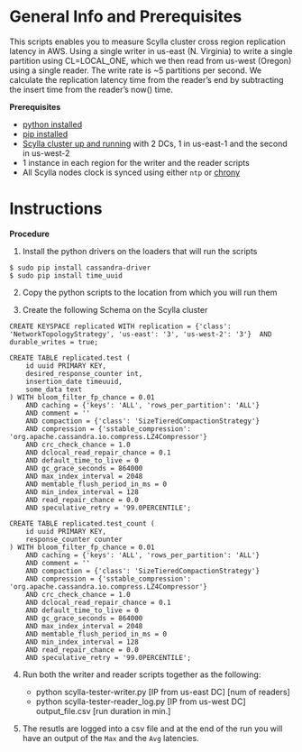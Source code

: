 General Info and Prerequisites
==============================

This scripts enables you to measure Scylla cluster cross region replication latency in AWS.
Using a single writer in us-east (N. Virginia) to write a single partition using CL=LOCAL_ONE, which we then read from us-west (Oregon) using a single reader.
The write rate is ~5 partitions per second. We calculate the replication latency time from the reader’s end by subtracting the insert time from the reader’s now() time.

**Prerequisites**
- [python installed](https://www.python.org/download/releases/2.7/)
- [pip installed](https://packaging.python.org/guides/installing-using-linux-tools/)
- [Scylla cluster up and running](https://www.scylladb.com/download/) with 2 DCs, 1 in us-east-1 and the second in us-west-2
- 1 instance in each region for the writer and the reader scripts
- All Scylla nodes clock is synced using either ```ntp``` or [chrony](https://aws.amazon.com/blogs/aws/keeping-time-with-amazon-time-sync-service/)



Instructions
============

**Procedure**
1. Install the python drivers on the loaders that will run the scripts
```
$ sudo pip install cassandra-driver
$ sudo pip install time_uuid
```

2. Copy the python scripts to the location from which you will run them

3. Create the following Schema on the Scylla cluster

```
CREATE KEYSPACE replicated WITH replication = {'class': 'NetworkTopologyStrategy', 'us-east': '3', 'us-west-2': '3'}  AND durable_writes = true;

CREATE TABLE replicated.test (
    id uuid PRIMARY KEY,
    desired_response_counter int,
    insertion_date timeuuid,
    some_data text
) WITH bloom_filter_fp_chance = 0.01
    AND caching = {'keys': 'ALL', 'rows_per_partition': 'ALL'}
    AND comment = ''
    AND compaction = {'class': 'SizeTieredCompactionStrategy'}
    AND compression = {'sstable_compression': 'org.apache.cassandra.io.compress.LZ4Compressor'}
    AND crc_check_chance = 1.0
    AND dclocal_read_repair_chance = 0.1
    AND default_time_to_live = 0
    AND gc_grace_seconds = 864000
    AND max_index_interval = 2048
    AND memtable_flush_period_in_ms = 0
    AND min_index_interval = 128
    AND read_repair_chance = 0.0
    AND speculative_retry = '99.0PERCENTILE';

CREATE TABLE replicated.test_count (
    id uuid PRIMARY KEY,
    response_counter counter
) WITH bloom_filter_fp_chance = 0.01
    AND caching = {'keys': 'ALL', 'rows_per_partition': 'ALL'}
    AND comment = ''
    AND compaction = {'class': 'SizeTieredCompactionStrategy'}
    AND compression = {'sstable_compression': 'org.apache.cassandra.io.compress.LZ4Compressor'}
    AND crc_check_chance = 1.0
    AND dclocal_read_repair_chance = 0.1
    AND default_time_to_live = 0
    AND gc_grace_seconds = 864000
    AND max_index_interval = 2048
    AND memtable_flush_period_in_ms = 0
    AND min_index_interval = 128
    AND read_repair_chance = 0.0
    AND speculative_retry = '99.0PERCENTILE';
```

4. Run both the writer and reader scripts together as the following:
	- python scylla-tester-writer.py [IP from us-east DC] [num of readers]
	- python scylla-tester-reader_log.py [IP from us-west DC] output_file.csv [run duration in min.]

5. The resutls are logged into a csv file and at the end of the run you will have an output of the ```Max``` and the ```Avg``` latencies.
